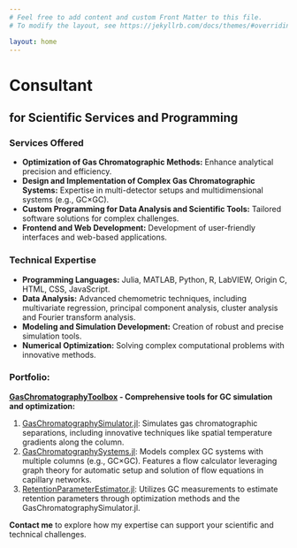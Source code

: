 ```yaml
---
# Feel free to add content and custom Front Matter to this file.
# To modify the layout, see https://jekyllrb.com/docs/themes/#overriding-theme-defaults

layout: home
---
```


# Consultant 
## for Scientific Services and Programming

### Services Offered

* **Optimization of Gas Chromatographic Methods:** Enhance analytical precision and efficiency.  
* **Design and Implementation of Complex Gas Chromatographic Systems:** Expertise in multi-detector setups and multidimensional systems (e.g., GC×GC).
* **Custom Programming for Data Analysis and Scientific Tools:** Tailored software solutions for complex challenges.
* **Frontend and Web Development:** Development of user-friendly interfaces and web-based applications.

### Technical Expertise
* **Programming Languages:** Julia, MATLAB, Python, R, LabVIEW, Origin C, HTML, CSS, JavaScript.
* **Data Analysis:** Advanced chemometric techniques, including multivariate regression, principal component analysis, cluster analysis and Fourier transform analysis.
* **Modeling and Simulation Development:** Creation of robust and precise simulation tools.
* **Numerical Optimization:** Solving complex computational problems with innovative methods.  

### Portfolio:
**[GasChromatographyToolbox](https://github.com/GasChromatographyToolbox/GasChromatographyToolbox) - Comprehensive tools for GC simulation and optimization:**

1. [GasChromatographySimulator.jl](https://github.com/GasChromatographyToolbox/GasChromatographySimulator.jl): Simulates gas chromatographic separations, including innovative techniques like spatial temperature gradients along the column.
2. [GasChromatographySystems.jl](https://github.com/GasChromatographyToolbox/GasChromatographySystems.jl): Models complex GC systems with multiple columns (e.g., GC×GC). Features a flow calculator leveraging graph theory for automatic setup and solution of flow equations in capillary networks.
3. [RetentionParameterEstimator.jl](https://github.com/GasChromatographyToolbox/RetentionParameterEstimator.jl): Utilizes GC measurements to estimate retention parameters through optimization methods and the GasChromatographySimulator.jl. 

**Contact me** to explore how my expertise can support your scientific and technical challenges.
